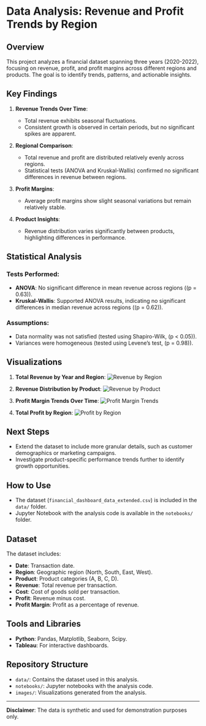 
# Data Analysis: Revenue and Profit Trends by Region

## Overview
This project analyzes a financial dataset spanning three years (2020-2022), focusing on revenue, profit, and profit margins across different regions and products. The goal is to identify trends, patterns, and actionable insights.

## Key Findings
1. **Revenue Trends Over Time**:
   - Total revenue exhibits seasonal fluctuations.
   - Consistent growth is observed in certain periods, but no significant spikes are apparent.

2. **Regional Comparison**:
   - Total revenue and profit are distributed relatively evenly across regions.
   - Statistical tests (ANOVA and Kruskal-Wallis) confirmed no significant differences in revenue between regions.

3. **Profit Margins**:
   - Average profit margins show slight seasonal variations but remain relatively stable.

4. **Product Insights**:
   - Revenue distribution varies significantly between products, highlighting differences in performance.

## Statistical Analysis
### Tests Performed:
- **ANOVA**: No significant difference in mean revenue across regions (\(p = 0.63\)).
- **Kruskal-Wallis**: Supported ANOVA results, indicating no significant differences in median revenue across regions (\(p = 0.62\)).

### Assumptions:
- Data normality was not satisfied (tested using Shapiro-Wilk, \(p < 0.05\)).
- Variances were homogeneous (tested using Levene’s test, \(p = 0.98\)).

## Visualizations
1. **Total Revenue by Year and Region**:
   ![Revenue by Region](images/revenue_by_year_region.png)

2. **Revenue Distribution by Product**:
   ![Revenue by Product](images/revenue_by_product.png)

3. **Profit Margin Trends Over Time**:
   ![Profit Margin Trends](images/profit_margin_trends.png)

4. **Total Profit by Region**:
   ![Profit by Region](images/profit_by_region.png)

## Next Steps
- Extend the dataset to include more granular details, such as customer demographics or marketing campaigns.
- Investigate product-specific performance trends further to identify growth opportunities.

## How to Use
- The dataset (`financial_dashboard_data_extended.csv`) is included in the `data/` folder.
- Jupyter Notebook with the analysis code is available in the `notebooks/` folder.

## Dataset
The dataset includes:
- **Date**: Transaction date.
- **Region**: Geographic region (North, South, East, West).
- **Product**: Product categories (A, B, C, D).
- **Revenue**: Total revenue per transaction.
- **Cost**: Cost of goods sold per transaction.
- **Profit**: Revenue minus cost.
- **Profit Margin**: Profit as a percentage of revenue.

## Tools and Libraries
- **Python**: Pandas, Matplotlib, Seaborn, Scipy.
- **Tableau**: For interactive dashboards.

## Repository Structure
- `data/`: Contains the dataset used in this analysis.
- `notebooks/`: Jupyter notebooks with the analysis code.
- `images/`: Visualizations generated from the analysis.

---
**Disclaimer**: The data is synthetic and used for demonstration purposes only.
